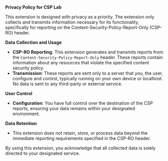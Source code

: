**Privacy Policy for CSP Lab**

This extension is designed with privacy as a priority. The extension only collects and transmits information necessary for its functionality, specifically for reporting on the Content-Security-Policy-Report-Only (CSP-RO) header.

**Data Collection and Usage**
- **CSP-RO Reporting**: This extension generates and transmits reports from the `Content-Security-Policy-Report-Only` header. These reports contain information about any resources that violate the specified content security policy.
- **Transmission**: These reports are sent only to a server that you, the user, configure and control, typically running on your own device or localhost. No data is sent to any third-party or external service.
  
**User Control**
- **Configuration**: You have full control over the destination of the CSP reports, ensuring your data remains within your designated environment.

**Data Retention**
- This extension does not retain, store, or process data beyond the immediate reporting requirements specified in the CSP-RO header.

By using this extension, you acknowledge that all collected data is solely directed to your designated service.
